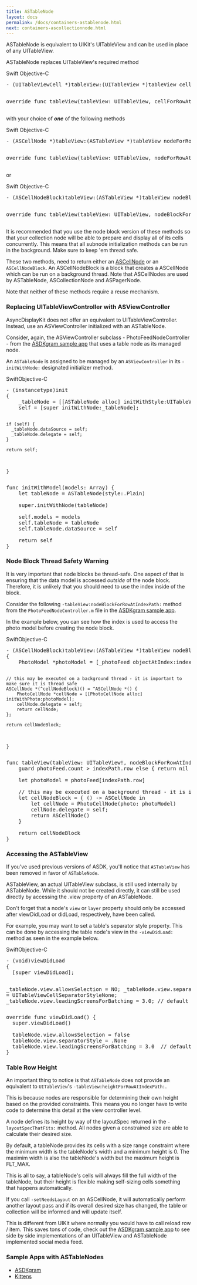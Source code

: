 ```yaml
---
title: ASTableNode
layout: docs
permalink: /docs/containers-astablenode.html
next: containers-ascollectionnode.html
---
```


ASTableNode is equivalent to UIKit's UITableView and can be used in place of any UITableView. 

ASTableNode replaces UITableView's required method

<div class = "highlight-group">
<span class="language-toggle">
  <a data-lang="swift" class="swiftButton">Swift</a>
  <a data-lang="objective-c" class = "active objcButton">Objective-C</a>
</span>

<div class = "code">
  <pre lang="objc" class="objcCode">
- (UITableViewCell *)tableView:(UITableView *)tableView cellForRowAtIndexPath:(NSIndexPath *)indexPath
  </pre>

  <pre lang="swift" class = "swiftCode hidden">
override func tableView(tableView: UITableView, cellForRowAtIndexPath indexPath: NSIndexPath) -> UITableViewCell
  </pre>
</div>
</div>

with your choice of **_one_** of the following methods

<div class = "highlight-group">
<span class="language-toggle">
  <a data-lang="swift" class="swiftButton">Swift</a>
  <a data-lang="objective-c" class = "active objcButton">Objective-C</a>
</span>

<div class = "code">
  <pre lang="objc" class="objcCode">
- (ASCellNode *)tableView:(ASTableView *)tableView nodeForRowAtIndexPath:(NSIndexPath *)indexPath
  </pre>

  <pre lang="swift" class = "swiftCode hidden">
override func tableView(tableView: UITableView, nodeForRowAtIndexPath indexPath: NSIndexPath) -> ASCellNode
  </pre>
</div>
</div>

or

<div class = "highlight-group">
<span class="language-toggle">
  <a data-lang="swift" class="swiftButton">Swift</a>
  <a data-lang="objective-c" class = "active objcButton">Objective-C</a>
</span>

<div class = "code">
  <pre lang="objc" class="objcCode">
- (ASCellNodeBlock)tableView:(ASTableView *)tableView nodeBlockForRowAtIndexPath:(NSIndexPath *)indexPath
  </pre>

  <pre lang="swift" class = "swiftCode hidden">
override func tableView(tableView: UITableView, nodeBlockForRowAtIndexPath indexPath: NSIndexPath) -> ASCellNodeBlock
  </pre>
</div>
</div>

<div class = "note">
It is recommended that you use the node block version of these methods so that your collection node will be able to prepare and display all of its cells concurrently. This means that all subnode initialization methods can be run in the background.  Make sure to keep 'em thread safe.
</div>

These two methods, need to return either an <a href = "cell-node.html">ASCellNode</a> or an `ASCellNodeBlock`. An ASCellNodeBlock is a block that creates a ASCellNode which can be run on a background thread. Note that ASCellNodes are used by ASTableNode, ASCollectionNode and ASPagerNode. 

Note that neither of these methods require a reuse mechanism.

### Replacing UITableViewController with ASViewController

AsyncDisplayKit does not offer an equivalent to UITableViewController. Instead, use an ASViewController initialized with an ASTableNode. 

Consider, again, the ASViewController subclass - PhotoFeedNodeController - from the <a href="https://github.com/facebook/AsyncDisplayKit/tree/master/examples/ASDKgram">ASDKgram sample app</a> that uses a table node as its managed node.

An `ASTableNode` is assigned to be managed by an `ASViewController` in its `-initWithNode:` designated initializer method. 

<div class = "highlight-group">
<span class="language-toggle"><a data-lang="swift" class="swiftButton">Swift</a><a data-lang="objective-c" class = "active objcButton">Objective-C</a></span>
<div class = "code">
  <pre lang="objc" class="objcCode">
- (instancetype)init
{
    _tableNode = [[ASTableNode alloc] initWithStyle:UITableViewStylePlain];
    self = [super initWithNode:_tableNode];
    
    if (self) {
      _tableNode.dataSource = self;
      _tableNode.delegate = self;
    }
    
    return self;
}
  </pre>

  <pre lang="swift" class = "swiftCode hidden">
func initWithModel(models: Array<Model>) {
    let tableNode = ASTableNode(style:.Plain)

    super.initWithNode(tableNode)

    self.models = models  
    self.tableNode = tableNode
    self.tableNode.dataSource = self
    
    return self
}
</pre>
</div>
</div>

### Node Block Thread Safety Warning

It is very important that node blocks be thread-safe. One aspect of that is ensuring that the data model is accessed _outside_ of the node block. Therefore, it is unlikely that you should need to use the index inside of the block. 

Consider the following `-tableView:nodeBlockForRowAtIndexPath:` method from the `PhotoFeedNodeController.m` file in the <a href="https://github.com/facebook/AsyncDisplayKit/tree/master/examples/ASDKgram">ASDKgram sample app</a>.

In the example below, you can see how the index is used to access the photo model before creating the node block.

<div class = "highlight-group">
<span class="language-toggle"><a data-lang="swift" class="swiftButton">Swift</a><a data-lang="objective-c" class = "active objcButton">Objective-C</a></span>
<div class = "code">
  <pre lang="objc" class="objcCode">
- (ASCellNodeBlock)tableView:(ASTableView *)tableView nodeBlockForRowAtIndexPath:(NSIndexPath *)indexPath
{
    PhotoModel *photoModel = [_photoFeed objectAtIndex:indexPath.row];
    
    // this may be executed on a background thread - it is important to make sure it is thread safe
    ASCellNode *(^cellNodeBlock)() = ^ASCellNode *() {
        PhotoCellNode *cellNode = [[PhotoCellNode alloc] initWithPhoto:photoModel];
        cellNode.delegate = self;
        return cellNode;
    };
    
    return cellNodeBlock;
}
  </pre>

  <pre lang="swift" class = "swiftCode hidden">
func tableView(tableView: UITableView!, nodeBlockForRowAtIndexPath indexPath: NSIndexPath) -> ASCellNodeBlock! {
    guard photoFeed.count > indexPath.row else { return nil }

    let photoModel = photoFeed[indexPath.row]

    // this may be executed on a background thread - it is important to make sure it is thread safe
    let cellNodeBlock = { () -> ASCellNode in
        let cellNode = PhotoCellNode(photo: photoModel)
        cellNode.delegate = self;
        return ASCellNode()
    }

    return cellNodeBlock
}
</pre>
</div>
</div>


### Accessing the ASTableView

If you've used previous versions of ASDK, you'll notice that `ASTableView` has been removed in favor of `ASTableNode`.

<div class = "note">
ASTableView, an actual UITableView subclass, is still used internally by ASTableNode. While it should not be created directly, it can still be used directly by accessing the .view property of an ASTableNode.

Don't forget that a node's <code>view</code> or <code>layer</code> property should only be accessed after viewDidLoad or didLoad, respectively, have been called.
</div>

For example, you may want to set a table's separator style property. This can be done by accessing the table node's view in the `-viewDidLoad:` method as seen in the example below. 

<div class = "highlight-group">
<span class="language-toggle"><a data-lang="swift" class="swiftButton">Swift</a><a data-lang="objective-c" class = "active objcButton">Objective-C</a></span>
<div class = "code">
  <pre lang="objc" class="objcCode">
- (void)viewDidLoad
{
  [super viewDidLoad];
  
  _tableNode.view.allowsSelection = NO;
  _tableNode.view.separatorStyle = UITableViewCellSeparatorStyleNone;
  _tableNode.view.leadingScreensForBatching = 3.0;  // default is 2.0
}
</pre>

<pre lang="swift" class = "swiftCode hidden">
override func viewDidLoad() {
  super.viewDidLoad()

  tableNode.view.allowsSelection = false
  tableNode.view.separatorStyle = .None
  tableNode.view.leadingScreensForBatching = 3.0  // default is 2.0
}
</pre>
</div>
</div>

### Table Row Height

An important thing to notice is that `ASTableNode` does not provide an equivalent to `UITableView`'s `-tableView:heightForRowAtIndexPath:`.

This is because nodes are responsible for determining their own height based on the provided constraints.  This means you no longer have to write code to determine this detail at the view controller level. 

A node defines its height by way of the layoutSpec returned in the `-layoutSpecThatFits:` method. All nodes given a constrained size are able to calculate their desired size.

<div class = "note">
By default, a tableNode provides its cells with a size range constraint where the minimum width is the tableNode's width and a minimum height is 0.  The maximim width is also the tableNode's width but the maximum height is FLT_MAX.

This is all to say, a tableNode's cells will always fill the full width of the tableNode, but their height is flexible making self-sizing cells something that happens automatically. 
</div>

If you call `-setNeedsLayout` on an ASCellNode, it will automatically perform another layout pass and if its overall desired size has changed, the table or collection will be informed and will update itself. 

This is different from UIKit where normally you would have to call reload row / item. This saves tons of code, check out the <a href="https://github.com/facebook/AsyncDisplayKit/tree/master/examples/ASDKgram">ASDKgram sample app</a> to see side by side implementations of an UITableView and ASTableNode implemented social media feed. 

### Sample Apps with ASTableNodes
<ul>
  <li><a href="https://github.com/facebook/AsyncDisplayKit/tree/master/examples/ASDKgram">ASDKgram</a></li>
  <li><a href="https://github.com/facebook/AsyncDisplayKit/tree/master/examples/Kittens">Kittens</a></li>
</ul>
